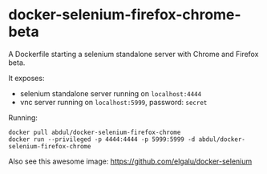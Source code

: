 docker-selenium-firefox-chrome-beta
===================================

A Dockerfile starting a selenium standalone server with Chrome and Firefox beta.

It exposes:
- selenium standalone server running on `localhost:4444`
- vnc server running on `localhost:5999`, password: `secret`

Running:

```shell
docker pull abdul/docker-selenium-firefox-chrome
docker run --privileged -p 4444:4444 -p 5999:5999 -d abdul/docker-selenium-firefox-chrome
```

Also see this awesome image: https://github.com/elgalu/docker-selenium
